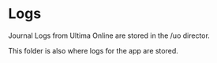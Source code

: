 # Logs
Journal Logs from Ultima Online are stored in the /uo director.

This folder is also where logs for the app are stored.